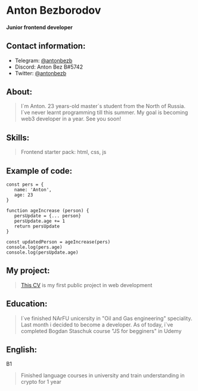 # Anton Bezborodov
#### Junior frontend developer

## Contact information:
- Telegram: [@antonbezb](https://t.me/antonbezb)
- Discord: Anton Bez B#5742
- Twitter: [@antonbezb](https://twitter.com/AntonBezB)

## About:
> I\`m Anton. 23 years-old master\`s student from the North of Russia. I\`ve never learnt programming till this summer. My goal is becoming web3 developer in a year. See you soon!

## Skills:
> Frontend starter pack: html, css, js

## Example of code:
```
const pers = {
   name: 'Anton',
   age: 23
}

function ageIncrease (person) {
   persUpdate = {... person}
   persUpdate.age += 1
   return persUpdate
}

const updatedPerson = ageIncrease(pers)
console.log(pers.age)
console.log(persUpdate.age)
```

## My project:
> [This CV](https://github.com/antonbudetbezb/rsschool-cv/blob/gh-pages/cv.md) is my first public project in web development

## Education:
> I\`ve finished NArFU unicersity in "Oil and Gas engineering" speciality. Last month i decided to become a developer. As of today, i\`ve completed Bogdan Staschuk course "JS for begginers" in Udemy

## English:
B1
> Finished language courses in university and train understanding in crypto for 1 year